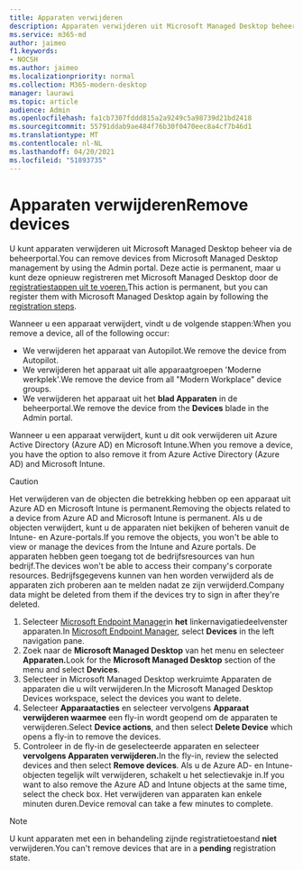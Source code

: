 ```yaml
---
title: Apparaten verwijderen
description: Apparaten verwijderen uit Microsoft Managed Desktop beheer
ms.service: m365-md
author: jaimeo
f1.keywords:
- NOCSH
ms.author: jaimeo
ms.localizationpriority: normal
ms.collection: M365-modern-desktop
manager: laurawi
ms.topic: article
audience: Admin
ms.openlocfilehash: fa1cb7307fddd815a2a9249c5a98739d21bd2418
ms.sourcegitcommit: 55791ddab9ae484f76b30f0470eec8a4cf7b46d1
ms.translationtype: MT
ms.contentlocale: nl-NL
ms.lasthandoff: 04/20/2021
ms.locfileid: "51893735"
---
```

# <a name="remove-devices"></a><span data-ttu-id="45e76-103">Apparaten verwijderen</span><span class="sxs-lookup"><span data-stu-id="45e76-103">Remove devices</span></span>

<span data-ttu-id="45e76-104">U kunt apparaten verwijderen uit Microsoft Managed Desktop beheer via de beheerportal.</span><span class="sxs-lookup"><span data-stu-id="45e76-104">You can remove devices from Microsoft Managed Desktop management by using the Admin portal.</span></span> <span data-ttu-id="45e76-105">Deze actie is permanent, maar u kunt deze opnieuw registreren met Microsoft Managed Desktop door de [registratiestappen uit te voeren.](../get-started/register-devices-self.md)</span><span class="sxs-lookup"><span data-stu-id="45e76-105">This action is permanent, but you can register them with Microsoft Managed Desktop again by following the [registration steps](../get-started/register-devices-self.md).</span></span>

<span data-ttu-id="45e76-106">Wanneer u een apparaat verwijdert, vindt u de volgende stappen:</span><span class="sxs-lookup"><span data-stu-id="45e76-106">When you remove a device, all of the following occur:</span></span>

- <span data-ttu-id="45e76-107">We verwijderen het apparaat van Autopilot.</span><span class="sxs-lookup"><span data-stu-id="45e76-107">We remove the device from Autopilot.</span></span>
- <span data-ttu-id="45e76-108">We verwijderen het apparaat uit alle apparaatgroepen 'Moderne werkplek'.</span><span class="sxs-lookup"><span data-stu-id="45e76-108">We remove the device from  all "Modern Workplace" device groups.</span></span>
- <span data-ttu-id="45e76-109">We verwijderen het apparaat uit het **blad Apparaten** in de beheerportal.</span><span class="sxs-lookup"><span data-stu-id="45e76-109">We remove the device from the **Devices** blade in the Admin portal.</span></span>

<span data-ttu-id="45e76-110">Wanneer u een apparaat verwijdert, kunt u dit ook verwijderen uit Azure Active Directory (Azure AD) en Microsoft Intune.</span><span class="sxs-lookup"><span data-stu-id="45e76-110">When you remove a device, you have the option to also remove it from Azure Active Directory (Azure AD) and Microsoft Intune.</span></span>
 
> [!CAUTION]
> <span data-ttu-id="45e76-111">Het verwijderen van de objecten die betrekking hebben op een apparaat uit Azure AD en Microsoft Intune is permanent.</span><span class="sxs-lookup"><span data-stu-id="45e76-111">Removing the objects related to a device from Azure AD and Microsoft Intune is permanent.</span></span> <span data-ttu-id="45e76-112">Als u de objecten verwijdert, kunt u de apparaten niet bekijken of beheren vanuit de Intune- en Azure-portals.</span><span class="sxs-lookup"><span data-stu-id="45e76-112">If you remove the objects, you won't be able to view or manage the devices from the Intune and Azure portals.</span></span> <span data-ttu-id="45e76-113">De apparaten hebben geen toegang tot de bedrijfsresources van hun bedrijf.</span><span class="sxs-lookup"><span data-stu-id="45e76-113">The devices won't be able to access their company's corporate resources.</span></span> <span data-ttu-id="45e76-114">Bedrijfsgegevens kunnen van hen worden verwijderd als de apparaten zich proberen aan te melden nadat ze zijn verwijderd.</span><span class="sxs-lookup"><span data-stu-id="45e76-114">Company data might be deleted from them if the devices try to sign in after they're deleted.</span></span>

1. <span data-ttu-id="45e76-115">Selecteer [Microsoft Endpoint Manager](https://endpoint.microsoft.com/)in **het** linkernavigatiedeelvenster apparaten.</span><span class="sxs-lookup"><span data-stu-id="45e76-115">In [Microsoft Endpoint Manager](https://endpoint.microsoft.com/), select **Devices** in the left navigation pane.</span></span>
2. <span data-ttu-id="45e76-116">Zoek naar de **Microsoft Managed Desktop** van het menu en selecteer **Apparaten.**</span><span class="sxs-lookup"><span data-stu-id="45e76-116">Look for the **Microsoft Managed Desktop** section of the menu and select **Devices**.</span></span>
3. <span data-ttu-id="45e76-117">Selecteer in Microsoft Managed Desktop werkruimte Apparaten de apparaten die u wilt verwijderen.</span><span class="sxs-lookup"><span data-stu-id="45e76-117">In the Microsoft Managed Desktop Devices workspace, select the devices you want to delete.</span></span>
4. <span data-ttu-id="45e76-118">Selecteer **Apparaatacties** en selecteer vervolgens **Apparaat verwijderen waarmee** een fly-in wordt geopend om de apparaten te verwijderen.</span><span class="sxs-lookup"><span data-stu-id="45e76-118">Select **Device actions**, and then select **Delete Device** which opens a fly-in to remove the devices.</span></span>
5. <span data-ttu-id="45e76-119">Controleer in de fly-in de geselecteerde apparaten en selecteer **vervolgens Apparaten verwijderen.**</span><span class="sxs-lookup"><span data-stu-id="45e76-119">In the fly-in, review the selected devices and then select **Remove devices**.</span></span> <span data-ttu-id="45e76-120">Als u de Azure AD- en Intune-objecten tegelijk wilt verwijderen, schakelt u het selectievakje in.</span><span class="sxs-lookup"><span data-stu-id="45e76-120">If you want to also remove the Azure AD and Intune objects at the same time, select the check box.</span></span> <span data-ttu-id="45e76-121">Het verwijderen van apparaten kan enkele minuten duren.</span><span class="sxs-lookup"><span data-stu-id="45e76-121">Device removal can take a few minutes to complete.</span></span>

> [!NOTE]
> <span data-ttu-id="45e76-122">U kunt apparaten met een in behandeling zijnde registratietoestand **niet** verwijderen.</span><span class="sxs-lookup"><span data-stu-id="45e76-122">You can't remove devices that are in a **pending** registration state.</span></span>